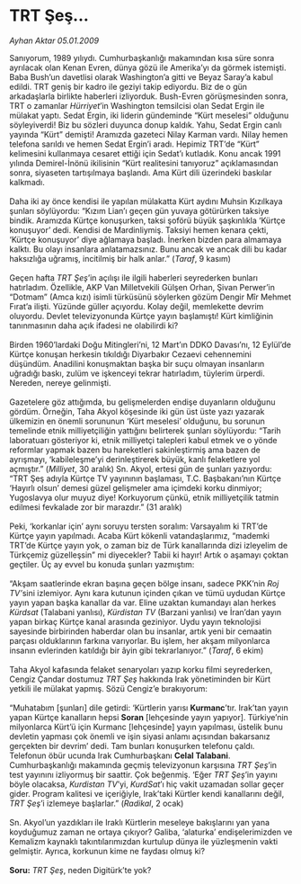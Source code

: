# TRT Şeş...

*Ayhan Aktar 05.01.2009*

<div class="taraf_structure_2col_1zq">
<div class="margen_n">



 <p>Sanıyorum, 1989 yılıydı. Cumhurbaşkanlığı makamından kısa süre sonra ayrılacak olan Kenan Evren, dünya gözü ile Amerika’yı da görmek istemişti. Baba Bush’un davetlisi olarak Washington’a gitti ve Beyaz Saray’a kabul edildi. TRT geniş bir kadro ile geziyi takip ediyordu. Biz de o gün arkadaşlarla birlikte haberleri izliyorduk. Bush-Evren görüşmesinden sonra, TRT o zamanlar <i>Hürriyet</i>’in Washington temsilcisi olan Sedat Ergin ile mülakat yaptı. Sedat Ergin, iki liderin gündeminde “Kürt meselesi” olduğunu söyleyiverdi! Biz bu sözleri duyunca donup kaldık. Yahu, Sedat Ergin canlı yayında “Kürt” demişti! Aramızda gazeteci Nilay Karman vardı. Nilay hemen telefona sarıldı ve hemen Sedat Ergin’i aradı. Hepimiz TRT’de “Kürt” kelimesini kullanmaya cesaret ettiği için Sedat’ı kutladık. Konu ancak 1991 yılında Demirel-İnönü ikilisinin “Kürt realitesini tanıyoruz” açıklamasından sonra, siyaseten tartışılmaya başlandı. Ama Kürt dili üzerindeki baskılar kalkmadı. <br/><br/>Daha iki ay önce kendisi ile yapılan mülakatta Kürt aydını Muhsin Kızılkaya şunları söylüyordu: “Kızım Lian’ı geçen gün yuvaya götürürken taksiye bindik. Aramızda Kürtçe konuşurken, taksi şoförü büyük şaşkınlıkla ‘Kürtçe konuşuyor’ dedi. Kendisi de Mardinliymiş. Taksiyi hemen kenara çekti, ‘Kürtçe konuşuyor’ diye ağlamaya başladı. İnerken bizden para almamaya kalktı. Bu olayı insanlara anlatamazsınız. Bunu ancak ve ancak dili bu kadar haksızlığa uğramış, incitilmiş bir halk anlar.” (<i>Taraf</i>, 9 kasım) <br/><br/>Geçen hafta <i>TRT Şeş</i>’in açılışı ile ilgili haberleri seyrederken bunları hatırladım. Özellikle, AKP Van Milletvekili Gülşen Orhan, Şivan Perwer’in “Dotmam” (Amca kızı) isimli türküsünü söylerken gözüm Dengir Mîr Mehmet Fırat’a ilişti. Yüzünde güller açıyordu. Kolay değil, memlekette devrim oluyordu. Devlet televizyonunda Kürtçe yayın başlamıştı! Kürt kimliğinin tanınmasının daha açık ifadesi ne olabilirdi ki? <br/><br/>Birden 1960’lardaki Doğu Mitingleri’ni, 12 Mart’ın DDKO Davası’nı, 12 Eylül’de Kürtçe konuşan herkesin tıkıldığı Diyarbakır Cezaevi cehennemini düşündüm. Anadilini konuşmaktan başka bir suçu olmayan insanların uğradığı baskı, zulüm ve işkenceyi tekrar hatırladım, tüylerim ürperdi. Nereden, nereye gelinmişti. <br/><br/>Gazetelere göz attığımda, bu gelişmelerden endişe duyanların olduğunu gördüm. Örneğin, Taha Akyol köşesinde iki gün üst üste yazı yazarak ülkemizin en önemli sorununun ‘Kürt meselesi’ olduğunu, bu sorunun temelinde etnik milliyetçiliğin yattığını belirterek şunları söylüyordu: “Tarih laboratuarı gösteriyor ki, etnik milliyetçi talepleri kabul etmek ve o yönde reformlar yapmak bazen bu hareketleri sakinleştirmiş ama bazen de ayrışmayı, ‘kabileleşme’yi derinleştirerek büyük, kanlı felaketlere yol açmıştır.” (<i>Milliyet</i>, 30 aralık) Sn. Akyol, ertesi gün de şunları yazıyordu: “TRT Şeş adıyla Kürtçe TV yayınının başlaması, T.C. Başbakanı’nın Kürtçe ‘Hayırlı olsun’ demesi güzel gelişmeler ama içimdeki korku dinmiyor; Yugoslavya olur muyuz diye! Korkuyorum çünkü, etnik milliyetçilik tatmin edilmesi fevkalade zor bir marazdır.” (31 aralık) <br/><br/>Peki, ‘korkanlar için’ aynı soruyu tersten soralım: Varsayalım ki TRT’de Kürtçe yayın yapılmadı. Acaba Kürt kökenli vatandaşlarımız, “mademki TRT’de Kürtçe yayın yok, o zaman biz de Türk kanallarında dizi izleyelim de Türkçemiz güzelleşsin” mi diyecekler? Tabii ki hayır! Artık o aşamayı çoktan geçtiler. Üç ay evvel bu konuda şunları yazmıştım: <br/><br/>“Akşam saatlerinde ekran başına geçen bölge insanı, sadece PKK’nin <i>Roj TV’</i>sini izlemiyor. Aynı kara kutunun içinden çıkan ve tümü uydudan Kürtçe yayın yapan başka kanallar da var. Eline uzaktan kumandayı alan herkes <i>Kürdsat</i> (Talabani yanlısı), <i>Kürdistan TV</i> (Barzani yanlısı) ve İran’dan yayın yapan birkaç Kürtçe kanal arasında geziniyor. Uydu yayın teknolojisi sayesinde birbirinden haberdar olan bu insanlar, artık yeni bir cemaatin parçası olduklarının farkına varıyorlar. Bu işlem, her akşam milyonlarca insanın evlerinden katıldığı bir âyin gibi tekrarlanıyor.” (<i>Taraf</i>, 6 ekim) <br/><br/>Taha Akyol kafasında felaket senaryoları yazıp korku filmi seyrederken, Cengiz Çandar dostumuz <i>TRT Şeş</i> hakkında Irak yönetiminden bir Kürt yetkili ile mülakat yapmış. Sözü Cengiz’e bırakıyorum: <br/><br/>“Muhatabım [şunları] dile getirdi: ‘Kürtlerin yarısı <b>Kurmanc</b>’tır. Irak’tan yayın yapan Kürtçe kanalların hepsi <b>Soran</b> [lehçesinde yayın yapıyor]. Türkiye’nin milyonlarca Kürt’ü için Kurmanc [lehçesinde] yayın yapılması, üstelik bunu devletin yapması çok önemli ve işin siyasi anlamı açısından bakarsanız gerçekten bir devrim’ dedi. Tam bunları konuşurken telefonu çaldı. Telefonun öbür ucunda Irak Cumhurbaşkanı <b>Celal Talabani</b>. Cumhurbaşkanlığı makamında geçmiş televizyonun karşısına <i>TRT Şeş</i>’in test yayınını izliyormuş bir saattir. Çok beğenmiş. ‘Eğer <i>TRT Şeş</i>’in yayını böyle olacaksa, <i>Kurdistan TV</i>’yi, <i>KurdSat</i>’ı hiç vakit uzamadan sollar geçer gider. Program kalitesi ve içeriğiyle, Irak’taki Kürtler kendi kanallarını değil, <i>TRT Şeş</i>’i izlemeye başlarlar.” (<i>Radikal</i>, 2 ocak) <br/><br/>Sn. Akyol’un yazdıkları<b> </b>ile Iraklı Kürtlerin meseleye bakışlarını yan yana koyduğumuz zaman ne ortaya çıkıyor? Galiba, ‘alaturka’ endişelerimizden ve Kemalizm kaynaklı takıntılarımızdan kurtulup dünya ile yüzleşmenin vakti gelmiştir. Ayrıca, korkunun kime ne faydası olmuş ki?<b> <br/><br/>Soru:</b> <i>TRT Şeş</i>, neden Digitürk’te yok?</p>

<br/>


<div id="taraf_not">
</div>

</div>


</div>
